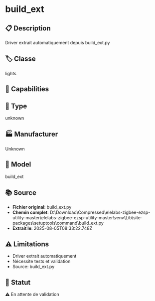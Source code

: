# build_ext

## 📋 Description
Driver extrait automatiquement depuis build_ext.py

## 🏷️ Classe
lights

## 🔧 Capabilities


## 📡 Type
unknown

## 🏭 Manufacturer
Unknown

## 📱 Model
build_ext

## 📚 Source
- **Fichier original**: build_ext.py
- **Chemin complet**: D:\Download\Compressed\elelabs-zigbee-ezsp-utility-master\elelabs-zigbee-ezsp-utility-master\venv\Lib\site-packages\setuptools\command\build_ext.py
- **Extrait le**: 2025-08-05T08:33:22.748Z

## ⚠️ Limitations
- Driver extrait automatiquement
- Nécessite tests et validation
- Source: build_ext.py

## 🚀 Statut
⚠️ En attente de validation
